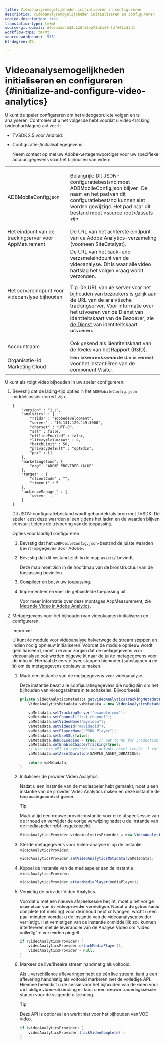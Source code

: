 ```yaml
---
title: Videoanalysemogelijkheden initialiseren en configureren
description: Videoanalysemogelijkheden initialiseren en configureren
copied-description: true
translation-type: tm+mt
source-git-commit: 89bdda1d4bd5c126f19ba75a819942df901183d1
workflow-type: tm+mt
source-wordcount: '573'
ht-degree: 0%

---
```



# Videoanalysemogelijkheden initialiseren en configureren {#initialize-and-configure-video-analytics}

U kunt de speler configureren om het videogebruik te volgen en te analyseren.
Controleer of u het volgende hebt voordat u video-tracking (videohartslagen) activeert:

* TVSDK 2.5 voor Android.
* Configuratie-/initialisatiegegevens

   Neem contact op met uw Adobe-vertegenwoordiger voor uw specifieke accountgegevens voor het bijhouden van video:

<table id="table_3565328ABBEE4605A92EAE1ADE5D6F84"> 
 <tbody> 
  <tr> 
   <td colname="col1"> <span class="filepath"> ADBMobileConfig.json  </span> </td> 
   <td colname="col2"> <p>Belangrijk:  Dit JSON-configuratiebestand moet <span class="filepath"> ADBMobileConfig.json </span> blijven. De naam en het pad van dit configuratiebestand kunnen niet worden gewijzigd. Het pad naar dit bestand moet <span class="filepath"> &lt;source root&gt;/assets </span> zijn. </p> </td> 
  </tr> 
  <tr> 
   <td colname="col1"> Het eindpunt van de trackingserver voor AppMeturement </td> 
   <td colname="col2"> De URL van het achterste eindpunt van de Adobe Analytics-verzameling (voorheen SiteCatalyst). </td> 
  </tr> 
  <tr> 
   <td colname="col1"> Het servereindpunt voor videoanalyse bijhouden </td> 
   <td colname="col2"> De URL van het back-end verzameleindpunt van de videoanalyse. Dit is waar alle video hartslag het volgen vraag wordt verzonden. <p>Tip:  De URL van de server voor het bijhouden van bezoekers is gelijk aan de URL van de analytische trackingserver. Voor informatie over het uitvoeren van de Dienst van identiteitskaart van de Bezoeker, zie <a href="https://marketing.adobe.com/resources/help/en_US/mcvid/mcvid-setup-target.html" format="html" scope="external"> de Dienst </a> van identiteitskaart uitvoeren. </p> </td> 
  </tr> 
  <tr> 
   <td colname="col1"> Accountnaam </td> 
   <td colname="col2"> Ook gekend als identiteitskaart van de Reeks van het Rapport (RSID). </td> 
  </tr> 
  <tr> 
   <td colname="col1"> Organisatie-id Marketing Cloud </td> 
   <td colname="col2"> Een tekenreekswaarde die is vereist voor het instantiëren van de component Visitor. </td> 
  </tr> 
 </tbody> 
</table>

U kunt als volgt video bijhouden in uw speler configureren:

1. Bevestig dat de lading-tijd opties in het `ADBMobileConfig.json` middeldossier correct zijn.

   ```
   { 
       "version" : "1.1", 
       "analytics" : { 
           "rsids" : "adobedevelopment", 
           "server" : "10.131.129.149:3000", 
           "charset" : "UTF-8", 
           "ssl" : false, 
           "offlineEnabled" : false, 
           "lifecycleTimeout" : 5, 
           "batchLimit" : 50, 
           "privacyDefault" : "optedin", 
           "poi" : [] 
       }, 
       "marketingCloud": { 
           "org": "ADOBE PROVIDED VALUE"  
       }, 
       "target" : { 
           "clientCode" : "", 
           "timeout" : 5 
       }, 
       "audienceManager" : { 
           "server" : "" 
       } 
   }
   ```

   Dit JSON-configuratiebestand wordt gebundeld als bron met TVSDK. De speler leest deze waarden alleen tijdens het laden en de waarden blijven constant tijdens de uitvoering van de toepassing.

   Opties voor laadtijd configureren:


   1. Bevestig dat het `ADBMobileConfig.json`-bestand de juiste waarden bevat (opgegeven door Adobe).
   1. Bevestig dat dit bestand zich in de map `assets/` bevindt.

      Deze map moet zich in de hoofdmap van de bronstructuur van de toepassing bevinden.

   1. Compileer en bouw uw toepassing.
   1. Implementeer en voer de gebundelde toepassing uit.

      Voor meer informatie over deze montages AppMeasurement, zie [Metende Video in Adobe Analytics](https://marketing.adobe.com/resources/help/en_US/sc/appmeasurement/video/).

1. Metagegevens voor het bijhouden van videokaarten initialiseren en configureren.

   >[!IMPORTANT]
   >
   >U kunt de module voor videoanalyse halverwege de stream stoppen en indien nodig opnieuw initialiseren. Voordat de module opnieuw wordt geïnitialiseerd, moet u ervoor zorgen dat de metagegevens voor videoanalyse ook worden bijgewerkt naar de juiste metagegevens voor de inhoud. Herhaal de eerste twee stappen hieronder (substappen **a** en **b**) om de metagegevens opnieuw te maken.

   1. Maak een instantie van de metagegevens voor videoanalyse.

      Deze instantie bevat alle configuratiegegevens die nodig zijn om het bijhouden van videogarakters in te schakelen. Bijvoorbeeld:

      ```java
      private VideoAnalyticsMetadata getVideoAnalyticsTrackingMetadata() { 
          VideoAnalyticsMetadata vaMetadata = new VideoAnalyticsMetadata(); 
      
          vaMetadata.setTrackingServer("example.com"); 
          vaMetadata.setChannel("test-channel"); 
          vaMetadata.setVideoName("myvideo"); 
          vaMetadata.setVideoId("myvideoid"); 
          vaMetadata.setPlayerName("PSDK Player"); 
          vaMetadata.setUseSSL(false); 
          vaMetadata.debugLogging = true; // Set to NO for production deployment. 
          vaMetadata.setEnableChapterTracking(true); 
          // use this API to override the default asset length -1 for live streams 
          vaMetadata.setAssetDuration(SAMPLE_ASSET_DURATION); 
      
          return vaMetadata; 
      }
      ```

   1. Initialiseer de provider Video Analytics.

      Nadat u een instantie van de mediaspeler hebt gemaakt, moet u een instantie van de provider Video Analytics maken en deze instantie de toepassingscontext geven.

      >[!TIP]
      >
      >Maak altijd een nieuwe providerinstantie voor elke afspeelsessie van de inhoud en verwijder de vorige verwijzing nadat u de instantie van de mediaspeler hebt losgekoppeld.

      ```java
      VideoAnalyticsProvider videoAnalyticsProvider = new VideoAnalyticsProvider(appContext); 
      ```

   1. Stel de metagegevens voor Video-analyse in op de instantie `videoAnalyticsProvider`.

      ```java
      videoAnalyticsProvider.setVideoAnalyticsMetadata(vaMetadata);
      ```

   1. Koppel de instantie van de mediaspeler aan de instantie `videoAnalyticsProvider`:

      ```java
      videoAnalyticsProvider.attachMediaPlayer(mediaPlayer); 
      ```

   1. Vernietig de provider Video Analytics.

      Voordat u met een nieuwe afspeelsessie begint, moet u het vorige exemplaar van de videoprovider vernietigen. Nadat u de gebeurtenis complete (of melding) voor de inhoud hebt ontvangen, wacht u een paar minuten voordat u de instantie van de videoanalyseprovider vernietigt. Het vernietigen van de instantie onmiddellijk zou kunnen interfereren met de leverancier van de Analyse Video om &quot;video volledig&quot;te verzenden pingelt.

      ```java
      if (videoAnalyticsProvider) { 
          videoAnalyticsProvider.detachMediaPlayer(); 
          videoAnalyticsProvider = null; 
      }
      ```

   1. Markeer de live/lineaire stream handmatig als voltooid.

      Als u verschillende afleveringen hebt op één live stream, kunt u een aflevering handmatig als voltooid markeren met de volledige API. Hiermee beëindigt u de sessie voor het bijhouden van de video voor de huidige video-uitzending en kunt u een nieuwe traceringssessie starten voor de volgende uitzending.

      >[!TIP]
      >
      >Deze API is optioneel en werkt niet voor het bijhouden van VOD-video.

      ```java
      if (videoAnalyticsProvider) { 
          videoAnalyticsProvider.trackVideoComplete();    
      }
      ```

